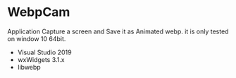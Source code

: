 # WebpCam
Application Capture a screen and Save it as Animated webp.
it is only tested on window 10 64bit.
* Visual Studio 2019
* wxWidgets 3.1.x
* libwebp
